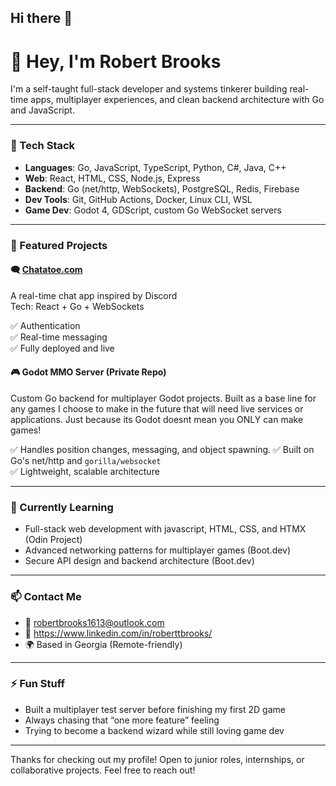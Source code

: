 ## Hi there 👋

# 👋 Hey, I'm Robert Brooks

I'm a self-taught full-stack developer and systems tinkerer building real-time apps, 
multiplayer experiences, and clean backend architecture with Go and JavaScript.

---

### 🧰 Tech Stack

- **Languages**: Go, JavaScript, TypeScript, Python, C#, Java, C++
- **Web**: React, HTML, CSS, Node.js, Express
- **Backend**: Go (net/http, WebSockets), PostgreSQL, Redis, Firebase
- **Dev Tools**: Git, GitHub Actions, Docker, Linux CLI, WSL
- **Game Dev**: Godot 4, GDScript, custom Go WebSocket servers

---

### 🚀 Featured Projects

#### 🗨️ [Chatatoe.com](https://chatatoe.com)
A real-time chat app inspired by Discord  
Tech: React + Go + WebSockets  

✅ Authentication  
✅ Real-time messaging  
✅ Fully deployed and live

#### 🎮 Godot MMO Server (Private Repo)
Custom Go backend for multiplayer Godot projects.
Built as a base line for any games I choose to make in the future that 
will need live services or applications. Just because its Godot doesnt mean you ONLY can make games!

✅ Handles position changes, messaging, and object spawning.
✅ Built on Go's net/http and `gorilla/websocket`  
✅ Lightweight, scalable architecture

---

### 🌱 Currently Learning
- Full-stack web development with javascript, HTML, CSS, and HTMX (Odin Project)
- Advanced networking patterns for multiplayer games (Boot.dev)
- Secure API design and backend architecture (Boot.dev)

---

### 📫 Contact Me
- 📧 robertbrooks1613@outlook.com
- 💼 https://www.linkedin.com/in/roberttbrooks/
- 🌍 Based in Georgia (Remote-friendly)

---

### ⚡ Fun Stuff
- Built a multiplayer test server before finishing my first 2D game  
- Always chasing that “one more feature” feeling  
- Trying to become a backend wizard while still loving game dev

---

Thanks for checking out my profile! Open to junior roles, internships, or collaborative projects. Feel free to reach out!


<!--
**RobertTBrooks/roberttbrooks** is a ✨ _special_ ✨ repository because its `README.md` (this file) appears on your GitHub profile.

Here are some ideas to get you started:

- 🔭 I’m currently working on ...
- 🌱 I’m currently learning ...
- 👯 I’m looking to collaborate on ...
- 🤔 I’m looking for help with ...
- 💬 Ask me about ...
- 📫 How to reach me: ...
- 😄 Pronouns: ...
- ⚡ Fun fact: ...
-->

